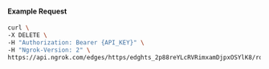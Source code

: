 <!-- Code generated for API Clients. DO NOT EDIT. -->

#### Example Request

```bash
curl \
-X DELETE \
-H "Authorization: Bearer {API_KEY}" \
-H "Ngrok-Version: 2" \
https://api.ngrok.com/edges/https/edghts_2p88reYLcRVRimxamDjpxOSYlK8/routes/edghtsrt_2p88rcotROnGtYcJpaHsf23VRj9/oidc
```
